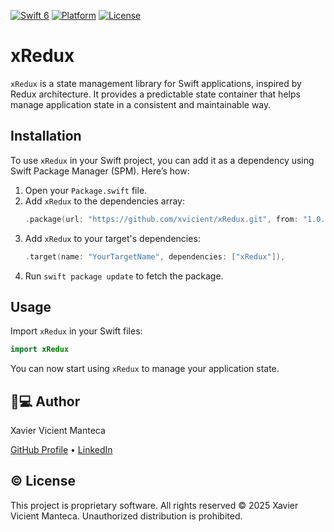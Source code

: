 [![Swift 6](https://img.shields.io/badge/Swift-6.0-orange.svg?style=flat)](https://swift.org) [![Platform](https://img.shields.io/badge/Platform-iOS_17+-blue.svg)](https://developer.apple.com/ios/) [![License](https://img.shields.io/badge/License-Proprietary-lightgrey.svg)](LICENSE)

# xRedux

`xRedux` is a state management library for Swift applications, inspired by Redux architecture. It provides a predictable state container that helps manage application state in a consistent and maintainable way.

## Installation
To use `xRedux` in your Swift project, you can add it as a dependency using Swift Package Manager (SPM). Here’s how:

1. Open your `Package.swift` file.
2. Add `xRedux` to the dependencies array:
   ```swift
   .package(url: "https://github.com/xvicient/xRedux.git", from: "1.0.0")
   ```
3. Add `xRedux` to your target's dependencies:
   ```swift
   .target(name: "YourTargetName", dependencies: ["xRedux"]),
   ```
4. Run `swift package update` to fetch the package.

## Usage
Import `xRedux` in your Swift files:
```swift
import xRedux
```

You can now start using `xRedux` to manage your application state.

## 👨💻 Author

Xavier Vicient Manteca

[GitHub Profile](https://github.com/xvicient) • [LinkedIn](https://www.linkedin.com/in/xvicient/)

## © License

This project is proprietary software. All rights reserved © 2025 Xavier Vicient Manteca. Unauthorized distribution is prohibited.